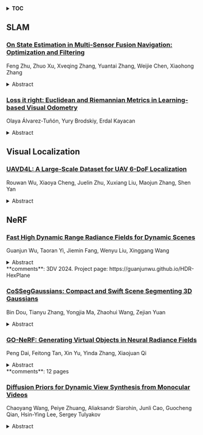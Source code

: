 <details>
  <summary><b>TOC</b></summary>
  <ol>
    <li><a href=#slam>SLAM</a></li>
      <ul>
        <li><a href=#On-State-Estimation-in-Multi-Sensor-Fusion-Navigation:-Optimization-and-Filtering>On State Estimation in Multi-Sensor Fusion Navigation: Optimization and Filtering</a></li>
        <li><a href=#Loss-it-right:-Euclidean-and-Riemannian-Metrics-in-Learning-based-Visual-Odometry>Loss it right: Euclidean and Riemannian Metrics in Learning-based Visual Odometry</a></li>
      </ul>
    </li>
    <li><a href=#visual-localization>Visual Localization</a></li>
      <ul>
        <li><a href=#UAVD4L:-A-Large-Scale-Dataset-for-UAV-6-DoF-Localization>UAVD4L: A Large-Scale Dataset for UAV 6-DoF Localization</a></li>
      </ul>
    </li>
    <li><a href=#nerf>NeRF</a></li>
      <ul>
        <li><a href=#Fast-High-Dynamic-Range-Radiance-Fields-for-Dynamic-Scenes>Fast High Dynamic Range Radiance Fields for Dynamic Scenes</a></li>
        <li><a href=#CoSSegGaussians:-Compact-and-Swift-Scene-Segmenting-3D-Gaussians>CoSSegGaussians: Compact and Swift Scene Segmenting 3D Gaussians</a></li>
        <li><a href=#GO-NeRF:-Generating-Virtual-Objects-in-Neural-Radiance-Fields>GO-NeRF: Generating Virtual Objects in Neural Radiance Fields</a></li>
        <li><a href=#Diffusion-Priors-for-Dynamic-View-Synthesis-from-Monocular-Videos>Diffusion Priors for Dynamic View Synthesis from Monocular Videos</a></li>
      </ul>
    </li>
  </ol>
</details>

## SLAM  

### [On State Estimation in Multi-Sensor Fusion Navigation: Optimization and Filtering](http://arxiv.org/abs/2401.05836)  
Feng Zhu, Zhuo Xu, Xveqing Zhang, Yuantai Zhang, Weijie Chen, Xiaohong Zhang  
<details>  
  <summary>Abstract</summary>  
  <ol>  
    The essential of navigation, perception, and decision-making which are basic tasks for intelligent robots, is to estimate necessary system states. Among them, navigation is fundamental for other upper applications, providing precise position and orientation, by integrating measurements from multiple sensors. With observations of each sensor appropriately modelled, multi-sensor fusion tasks for navigation are reduced to the state estimation problem which can be solved by two approaches: optimization and filtering. Recent research has shown that optimization-based frameworks outperform filtering-based ones in terms of accuracy. However, both methods are based on maximum likelihood estimation (MLE) and should be theoretically equivalent with the same linearization points, observation model, measurements, and Gaussian noise assumption. In this paper, we deeply dig into the theories and existing strategies utilized in both optimization-based and filtering-based approaches. It is demonstrated that the two methods are equal theoretically, but this equivalence corrupts due to different strategies applied in real-time operation. By adjusting existing strategies of the filtering-based approaches, the Monte-Carlo simulation and vehicular ablation experiments based on visual odometry (VO) indicate that the strategy adjusted filtering strictly equals to optimization. Therefore, future research on sensor-fusion problems should concentrate on their own algorithms and strategies rather than state estimation approaches.  
  </ol>  
</details>  
  
### [Loss it right: Euclidean and Riemannian Metrics in Learning-based Visual Odometry](http://arxiv.org/abs/2401.05396)  
Olaya Álvarez-Tuñón, Yury Brodskiy, Erdal Kayacan  
<details>  
  <summary>Abstract</summary>  
  <ol>  
    This paper overviews different pose representations and metric functions in visual odometry (VO) networks. The performance of VO networks heavily relies on how their architecture encodes the information. The choice of pose representation and loss function significantly impacts network convergence and generalization. We investigate these factors in the VO network DeepVO by implementing loss functions based on Euler, quaternion, and chordal distance and analyzing their influence on performance. The results of this study provide insights into how loss functions affect the designing of efficient and accurate VO networks for camera motion estimation. The experiments illustrate that a distance that complies with the mathematical requirements of a metric, such as the chordal distance, provides better generalization and faster convergence. The code for the experiments can be found at https://github.com/remaro-network/Loss_VO_right  
  </ol>  
</details>  
  
  



## Visual Localization  

### [UAVD4L: A Large-Scale Dataset for UAV 6-DoF Localization](http://arxiv.org/abs/2401.05971)  
Rouwan Wu, Xiaoya Cheng, Juelin Zhu, Xuxiang Liu, Maojun Zhang, Shen Yan  
<details>  
  <summary>Abstract</summary>  
  <ol>  
    Despite significant progress in global localization of Unmanned Aerial Vehicles (UAVs) in GPS-denied environments, existing methods remain constrained by the availability of datasets. Current datasets often focus on small-scale scenes and lack viewpoint variability, accurate ground truth (GT) pose, and UAV build-in sensor data. To address these limitations, we introduce a large-scale 6-DoF UAV dataset for localization (UAVD4L) and develop a two-stage 6-DoF localization pipeline (UAVLoc), which consists of offline synthetic data generation and online visual localization. Additionally, based on the 6-DoF estimator, we design a hierarchical system for tracking ground target in 3D space. Experimental results on the new dataset demonstrate the effectiveness of the proposed approach. Code and dataset are available at https://github.com/RingoWRW/UAVD4L  
  </ol>  
</details>  
  
  



## NeRF  

### [Fast High Dynamic Range Radiance Fields for Dynamic Scenes](http://arxiv.org/abs/2401.06052)  
Guanjun Wu, Taoran Yi, Jiemin Fang, Wenyu Liu, Xinggang Wang  
<details>  
  <summary>Abstract</summary>  
  <ol>  
    Neural Radiances Fields (NeRF) and their extensions have shown great success in representing 3D scenes and synthesizing novel-view images. However, most NeRF methods take in low-dynamic-range (LDR) images, which may lose details, especially with nonuniform illumination. Some previous NeRF methods attempt to introduce high-dynamic-range (HDR) techniques but mainly target static scenes. To extend HDR NeRF methods to wider applications, we propose a dynamic HDR NeRF framework, named HDR-HexPlane, which can learn 3D scenes from dynamic 2D images captured with various exposures. A learnable exposure mapping function is constructed to obtain adaptive exposure values for each image. Based on the monotonically increasing prior, a camera response function is designed for stable learning. With the proposed model, high-quality novel-view images at any time point can be rendered with any desired exposure. We further construct a dataset containing multiple dynamic scenes captured with diverse exposures for evaluation. All the datasets and code are available at \url{https://guanjunwu.github.io/HDR-HexPlane/}.  
  </ol>  
</details>  
**comments**: 3DV 2024. Project page: https://guanjunwu.github.io/HDR-HexPlane  
  
### [CoSSegGaussians: Compact and Swift Scene Segmenting 3D Gaussians](http://arxiv.org/abs/2401.05925)  
Bin Dou, Tianyu Zhang, Yongjia Ma, Zhaohui Wang, Zejian Yuan  
<details>  
  <summary>Abstract</summary>  
  <ol>  
    We propose Compact and Swift Segmenting 3D Gaussians(CoSSegGaussians), a method for compact 3D-consistent scene segmentation at fast rendering speed with only RGB images input. Previous NeRF-based 3D segmentation methods have relied on implicit or voxel neural scene representation and ray-marching volume rendering which are time consuming. Recent 3D Gaussian Splatting significantly improves the rendering speed, however, existing Gaussians-based segmentation methods(eg: Gaussian Grouping) fail to provide compact segmentation masks especially in zero-shot segmentation, which is mainly caused by the lack of robustness and compactness for straightforwardly assigning learnable parameters to each Gaussian when encountering inconsistent 2D machine-generated labels. Our method aims to achieve compact and reliable zero-shot scene segmentation swiftly by mapping fused spatial and semantically meaningful features for each Gaussian point with a shallow decoding network. Specifically, our method firstly optimizes Gaussian points' position, convariance and color attributes under the supervision of RGB images. After Gaussian Locating, we distill multi-scale DINO features extracted from images through unprojection to each Gaussian, which is then incorporated with spatial features from the fast point features processing network, i.e. RandLA-Net. Then the shallow decoding MLP is applied to the multi-scale fused features to obtain compact segmentation. Experimental results show that our model can perform high-quality zero-shot scene segmentation, as our model outperforms other segmentation methods on both semantic and panoptic segmentation task, meanwhile consumes approximately only 10% segmenting time compared to NeRF-based segmentation. Code and more results will be available at https://David-Dou.github.io/CoSSegGaussians  
  </ol>  
</details>  
  
### [GO-NeRF: Generating Virtual Objects in Neural Radiance Fields](http://arxiv.org/abs/2401.05750)  
Peng Dai, Feitong Tan, Xin Yu, Yinda Zhang, Xiaojuan Qi  
<details>  
  <summary>Abstract</summary>  
  <ol>  
    Despite advances in 3D generation, the direct creation of 3D objects within an existing 3D scene represented as NeRF remains underexplored. This process requires not only high-quality 3D object generation but also seamless composition of the generated 3D content into the existing NeRF. To this end, we propose a new method, GO-NeRF, capable of utilizing scene context for high-quality and harmonious 3D object generation within an existing NeRF. Our method employs a compositional rendering formulation that allows the generated 3D objects to be seamlessly composited into the scene utilizing learned 3D-aware opacity maps without introducing unintended scene modification. Moreover, we also develop tailored optimization objectives and training strategies to enhance the model's ability to exploit scene context and mitigate artifacts, such as floaters, originating from 3D object generation within a scene. Extensive experiments on both feed-forward and $360^o$ scenes show the superior performance of our proposed GO-NeRF in generating objects harmoniously composited with surrounding scenes and synthesizing high-quality novel view images. Project page at {\url{https://daipengwa.github.io/GO-NeRF/}.  
  </ol>  
</details>  
**comments**: 12 pages  
  
### [Diffusion Priors for Dynamic View Synthesis from Monocular Videos](http://arxiv.org/abs/2401.05583)  
Chaoyang Wang, Peiye Zhuang, Aliaksandr Siarohin, Junli Cao, Guocheng Qian, Hsin-Ying Lee, Sergey Tulyakov  
<details>  
  <summary>Abstract</summary>  
  <ol>  
    Dynamic novel view synthesis aims to capture the temporal evolution of visual content within videos. Existing methods struggle to distinguishing between motion and structure, particularly in scenarios where camera poses are either unknown or constrained compared to object motion. Furthermore, with information solely from reference images, it is extremely challenging to hallucinate unseen regions that are occluded or partially observed in the given videos. To address these issues, we first finetune a pretrained RGB-D diffusion model on the video frames using a customization technique. Subsequently, we distill the knowledge from the finetuned model to a 4D representations encompassing both dynamic and static Neural Radiance Fields (NeRF) components. The proposed pipeline achieves geometric consistency while preserving the scene identity. We perform thorough experiments to evaluate the efficacy of the proposed method qualitatively and quantitatively. Our results demonstrate the robustness and utility of our approach in challenging cases, further advancing dynamic novel view synthesis.  
  </ol>  
</details>  
  
  



